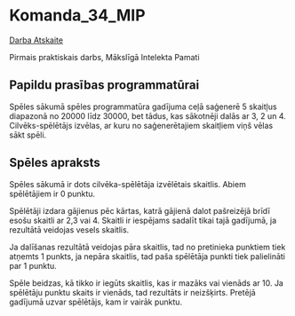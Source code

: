 # Komanda_34_MIP
[Darba Atskaite](https://docs.google.com/document/d/1_jAYebU3eNN-idAFxJr3LAxoin-hyoyTrvu85Chqp9M/edit)

Pirmais praktiskais darbs, Mākslīgā Intelekta Pamati

## Papildu prasības programmatūrai 

Spēles sākumā spēles programmatūra gadījuma ceļā saģenerē 5 skaitļus diapazonā no 20000 līdz 30000, bet tādus, kas sākotnēji dalās ar 3, 2 un 4. Cilvēks-spēlētājs izvēlas, ar kuru no saģenerētajiem skaitļiem viņš vēlas sākt spēli. 

## Spēles apraksts 
Spēles sākumā ir dots cilvēka-spēlētāja izvēlētais skaitlis.
Abiem spēlētājiem ir 0 punktu.

Spēlētāji izdara gājienus pēc kārtas, katrā gājienā dalot pašreizējā brīdī esošu skaitli ar 2,3 vai 4.
Skaitli ir iespējams sadalīt tikai tajā gadījumā, ja rezultātā veidojas vesels skaitlis.

Ja dalīšanas rezultātā veidojas pāra skaitlis, tad no pretinieka punktiem tiek atņemts 1 punkts, ja nepāra skaitlis, tad paša spēlētāja punkti tiek palielināti par 1 punktu. 

Spēle beidzas, kā tikko ir iegūts skaitlis, kas ir mazāks vai vienāds ar 10. Ja spēlētāju punktu skaits ir vienāds, tad rezultāts ir neizšķirts. Pretējā gadījumā uzvar spēlētājs, kam ir vairāk punktu. 

